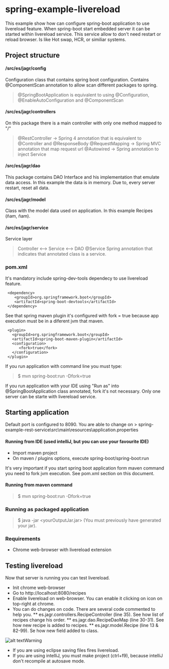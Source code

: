 # spring-example-livereload
This example show how can configure spring-boot application to use livereload feature. When spring-boot start embedded server it can be started within livereload service. This service allow to don't need restart or reload browser. Is like Hot swap, HCR, or similiar systems.

## Project structure
#### /src/es/jagr/config
Configuration class that contains spring boot configuration. Contains @ComponentScan annotation to allow scan different packages to spring.
> @SpringBootApplication is equivalent to using @Configuration, @EnableAutoConfiguration and @ComponentScan

#### /src/es/jagr/controllers
On this package there is a main controller with only one method mapped to "/"
> @RestController -> Spring 4 annotation that is equivalent to @Controller and @ResponseBody
> @RequestMapping -> Spring MVC annotation that map request url
> @Autowired -> Spring annotation to inject Service

#### /src/es/jagr/dao
This package contains DAO Interface and his implementation that emulate data access. In this example the data is in memory. Due to, every server restart, reset all data.

#### /src/es/jagr/model
Class with the model data used on application. In this example Recipes (ñam, ñam).

#### /src/es/jagr/service
Service layer
> Controller <--> Service <--> DAO
> @Service Spring annotation that indicates that annotated class is a service.

### pom.xml
It's mandatory include spring-dev-tools dependecy to use livereload feature.

```
 <dependency>
    <groupId>org.springframework.boot</groupId>
    <artifactId>spring-boot-devtools</artifactId>
 </dependency>
```

See that spring maven plugin it's configured with fork = true because app execution must be in a diferent jvm that maven.

```
 <plugin>
   <groupId>org.springframework.boot</groupId>
   <artifactId>spring-boot-maven-plugin</artifactId>
   <configuration>
      <fork>true</fork>
   </configuration>
 </plugin>
```

If you run application with command line you must type:
> $ mvn spring-boot:run -Dfork=true

If you run application with your IDE using "Run as" into @SpringBootApplication class annotated, fork it's not necessary.
Only one server can be starte with livereload service.

## Starting application
Default port is configured to 8090. You are able to change on  > spring-example-rest-service\src\main\resources\application.properties

#### Running from IDE (used intelliJ, but you can use your favourite IDE)
* Import maven project
* On maven / plugins options, execute  spring-boot/spring-boot:run

It's very important if you start spring boot application form maven command you need to fork jvm execution. See pom.xml section on this document.

#### Running from maven command
> $ mvn spring-boot:run -Dfork=true

### Running as packaged application 
> $ java -jar <yourOutputJar.jar> (You must previously have generated your jar).

### Requirements
* Chrome web-browser with livereload extension

## Testing livereload
Now that server is running you can test livereload.
* Init chrome web-browser
* Go to http://localhost:8080/recipes
* Enable livereload on web-browser. You can enable it clicking on icon on top-right at chrome.
* You can do changes on code. There are several code commented to help you.
** es.jagr.controllers.RecipeController (line 35). See how list of recipes change his order.
** es.jagr.dao.RecipeDaoMap (line 30-31). See how new recipe is added to recipes.
** es.jagr.model.Recipe (line 13 & 82-99). Se how new field added to class.

![alt text](http://files.softicons.com/download/toolbar-icons/iconza-grey-icons-by-turbomilk/png/32x32/warning.png "")Warning
* If you are using eclipse saving files fires livereload.
* If you are using intelliJ, you must make project (ctrl+f9), because intelliJ don't recompile at autosave mode.
